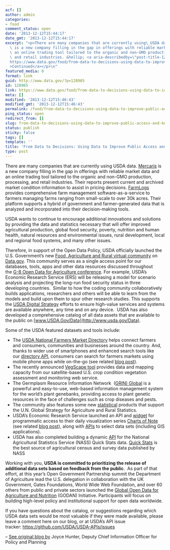 ```yaml
---
acf: []
author: admin
categories:
- food
comment_status: open
date: '2013-12-12T15:44:17'
date_gmt: '2013-12-12T15:44:17'
excerpt: "<p>There are many companies that are currently using\_USDA data. Mercaris\
  \ is a new company filling in the gap in offerings with reliable market data and\
  \ an online trading tool tailored to the organic and non-GMO production, processing,\
  \ and retail industries. &hellip; <a aria-describedby=\"post-title-128965\" href=\"\
  https://www.data.gov/food/from-data-to-decisions-using-data-to-improve-public-access-and-knowledge/\"\
  >Continued</a></p>\n"
featured_media: 0
format: link
guid: http://www.data.gov/?p=128965
id: 128965
link: https://www.data.gov/food/from-data-to-decisions-using-data-to-improve-public-access-and-knowledge/
meta: []
modified: '2013-12-12T15:46:43'
modified_gmt: '2013-12-12T15:46:43'
permalink: /food/from-data-to-decisions-using-data-to-improve-public-access-and-knowledge/
ping_status: open
redirect_from: []
slug: from-data-to-decisions-using-data-to-improve-public-access-and-knowledge
status: publish
sticky: false
tags: []
template: ''
title: 'From Data to Decisions: Using Data to Improve Public Access and Knowledge'
type: post
---
```

There are many companies that are currently using USDA data. [Mercaris](http://www.mercariscompany.com/) is a new company filling in the gap in offerings with reliable market data and an online trading tool tailored to the organic and non-GMO production, processing, and retail industries. Their reports present current and archived market condition information to assist in pricing decisions. [FarmLogs](http://farmlogs.com/) provides comprehensive farm management software-as-a-service to farmers managing farms ranging from small-scale to over 30k acres. Their platform supports a hybrid of government and farmer-generated data that is analyzed and incorporated into their decision-making tools.

USDA wants to continue to encourage additional innovations and solutions by providing the data and statistics necessary that will offer improved agricultural production, global food security, poverty, nutrition and human health, natural resources and environmental issues, rural development, local and regional food systems, and many other issues.


Therefore, in support of the Open Data Policy, USDA officially launched the U.S. Government’s new [Food, Agriculture and Rural virtual community](http://www.data.gov/food/community/food) on [Data.gov](http://data.gov/). This community serves as a single access point for our databases, tools, apps and other data resources discussed throughout the [G-8 Open Data for Agriculture conference](http://blogs.usda.gov/tag/g-8-international-conference-on-open-data-for-agriculture/). For example, USDA’s Economic Research Service (ERS) will be releasing a model for scenario analysis and projecting the long-run food security status in three developing countries.  Similar to how the coding community collaboratively builds applications, researchers and others will be able to learn from the models and build upon them to spur other research studies. This supports the [USDA Digital Strategy](http://www.usda.gov/wps/portal/usda/usdahome?contentidonly=true&contentid=digitalstrategy.html) efforts to ensure high-value services and systems are available anywhere, any time and on any device.  USDA has also developed a comprehensive catalog of all data assets that are available to the public on [www.USDA.Gov/Data](http://www.usda.gov/Data).


Some of the USDA featured datasets and tools include:


* The [USDA National Farmers Market Directory](http://search.ams.usda.gov/farmersmarkets/) helps connect farmers and consumers, communities and businesses around the country. And, thanks to wider use of smartphones and enhanced search tools like our [directory API](http://blogs.usda.gov/2013/06/04/taking-hack-tion-for-food-farmers-and-america/), consumers can search for farmers markets using mobile phone apps while on-the-go (see related [blog post](http://blogs.usda.gov/2013/08/07/meet-me-at-the-market-the-evolution-of-a-farmers-market/)).
* The recently announced [VegScape tool](http://nassgeodata.gmu.edu/VegScape/) provides data and mapping capacity from our satellite-based U.S. crop condition vegetation assessment and monitoring web service.
* The Germplasm Resource Information Network  ([GRIN) Global](http://www.ars-grin.gov/) is a powerful and easy-to-use, web-based information management system for the world’s plant genebanks, providing access to plant genetic resources in the face of challenges such as crop diseases and pests.
* The community also features some new [statistical](http://www.data.gov/food/page/statistics) products that support the U.N. Global Strategy for Agriculture and Rural Statistics.
* USDA’s Economic Research Service launched an API and [widget](http://www.ers.usda.gov/developer/charts-of-note-widget.aspx?chartId=37396) for programmatic access to their daily visualization series [Charts of Note](http://www.ers.usda.gov/data-products/charts-of-note.aspx) (see related [blog post](http://blogs.usda.gov/2013/05/23/usda-ers-moving-down-the-track-to-open-data/)), along with [APIs](http://www.ers.usda.gov/developer/) to select data sets (including GIS applications).
* USDA has also completed building a dynamic [API](http://quickstats.nass.usda.gov/api) for the National Agricultural Statistics Service (NASS) Quick Stats data. [Quick Stats](http://quickstats.nass.usda.gov/) is the best source of agricultural census and survey data published by NASS


Working with you, **USDA is committed to prioritizing the release of additional data sets based on feedback from the public**.  As part of that effort, at this year’s Open Government Partnership summit the Department of Agriculture lead the U.S. delegation in collaboration with the UK Government, Gates Foundations, World Wide Web Foundation, and over 60 others from public and private sectors launched the [Global Open Data for Agriculture and Nutrition](http://www.godan.info/) (GODAN) Initiative. Participants will focus on building high-level policy and institutional support for open data worldwide.


If you have questions about the catalog, or suggestions regarding which USDA data sets would be most valuable if they were made available, please leave a comment here on our blog, or at USDA’s API issue tracker: <https://github.com/USDA/USDA-APIs/issues>



– [See original blog by](http://blogs.usda.gov/2013/11/29/from-data-to-decisions-using-data-to-improve-public-access-and-knowledge/#sthash.AEWq6CIB.dpuf) Joyce Hunter, Deputy Chief Information Officer for Policy and Planning



